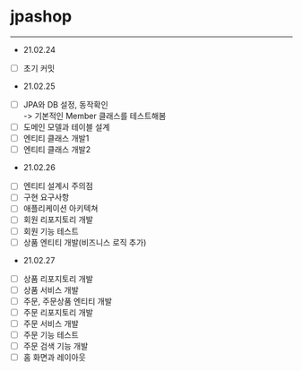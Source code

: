 # jpashop

---------

- 21.02.24
- [ ] 초기 커밋  
- 21.02.25  
- [ ] JPA와 DB 설정, 동작확인  
-> 기본적인 Member 클래스를 테스트해봄
- [ ] 도메인 모델과 테이블 설계
- [ ] 엔티티 클래스 개발1
- [ ] 엔티티 클래스 개발2
- 21.02.26
- [ ] 엔티티 설계시 주의점
- [ ] 구현 요구사항
- [ ] 애플리케이션 아키텍쳐
- [ ] 회원 리포지토리 개발
- [ ] 회원 기능 테스트
- [ ] 상품 엔티티 개발(비즈니스 로직 추가)
- 21.02.27
- [ ] 상품 리포지토리 개발
- [ ] 상품 서비스 개발
- [ ] 주문, 주문상품 엔티티 개발
- [ ] 주문 리포지토리 개발
- [ ] 주문 서비스 개발
- [ ] 주문 기능 테스트
- [ ] 주문 검색 기능 개발
- [ ] 홈 화면과 레이아웃